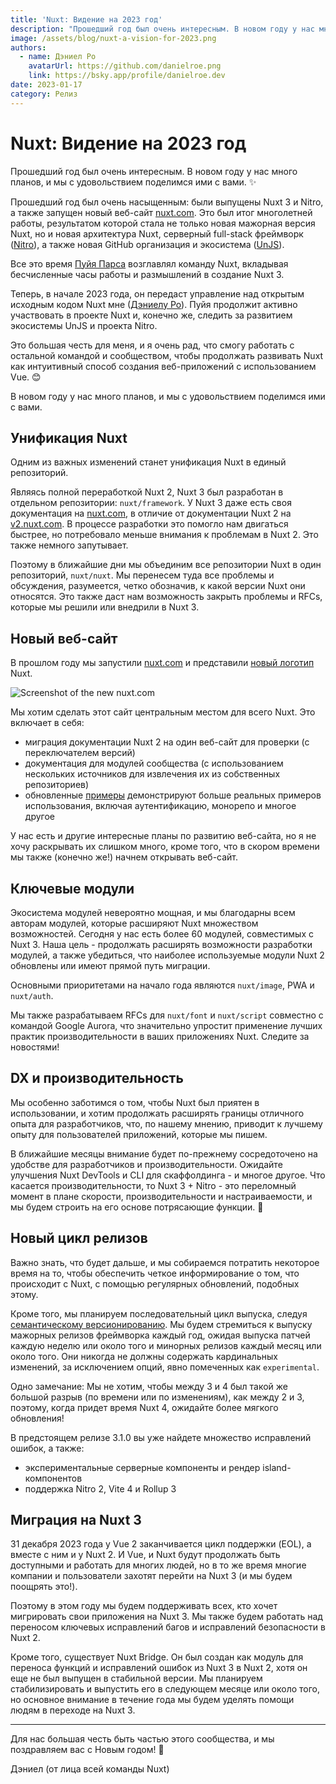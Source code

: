 ```yaml
---
title: 'Nuxt: Видение на 2023 год'
description: "Прошедший год был очень интересным. В новом году у нас много планов, и мы с удовольствием поделимся ими с вами."
image: /assets/blog/nuxt-a-vision-for-2023.png
authors:
  - name: Дэниел Ро
    avatarUrl: https://github.com/danielroe.png
    link: https://bsky.app/profile/danielroe.dev
date: 2023-01-17
category: Релиз
---
```


# Nuxt: Видение на 2023 год

Прошедший год был очень интересным. В новом году у нас много планов, и мы с удовольствием поделимся ими с вами. :sparkles:

Прошедший год был очень насыщенным: были выпущены Nuxt 3 и Nitro, а также запущен новый веб-сайт [nuxt.com](http://nuxt.com/). Это был итог многолетней работы, результатом которой стала не только новая мажорная версия Nuxt, но и новая архитектура Nuxt, серверный full-stack фреймворк ([Nitro](https://nitro.unjs.io/)), а также новая GitHub организация и экосистема ([UnJS](https://github.com/unjs/)).

Все это время [Пуйя Парса](https://github.com/pi0) возглавлял команду Nuxt, вкладывая бесчисленные часы работы и размышлений в создание Nuxt 3.

Теперь, в начале 2023 года, он передаст управление над открытым исходным кодом Nuxt мне ([Дэниелу Ро](https://github.com/danielroe)). Пуйя продолжит активно участвовать в проекте Nuxt и, конечно же, следить за развитием экосистемы UnJS и проекта Nitro.

Это большая честь для меня, и я очень рад, что смогу работать с остальной командой и сообществом, чтобы продолжать развивать Nuxt как интуитивный способ создания веб-приложений с использованием Vue. 😊

В новом году у нас много планов, и мы с удовольствием поделимся ими с вами.

## Унификация Nuxt

Одним из важных изменений станет унификация Nuxt в единый репозиторий.

Являясь полной переработкой Nuxt 2, Nuxt 3 был разработан в отдельном репозитории: `nuxt/framework`. У Nuxt 3 даже есть своя документация на [nuxt.com](http://nuxt.com/), в отличие от документации Nuxt 2 на [v2.nuxt.com](https://v2.nuxt.com). В процессе разработки это помогло нам двигаться быстрее, но потребовало меньше внимания к проблемам в Nuxt 2. Это также немного запутывает.

Поэтому в ближайшие дни мы объединим все репозитории Nuxt в один репозиторий, `nuxt/nuxt`. Мы перенесем туда все проблемы и обсуждения, разумеется, четко обозначив, к какой версии Nuxt они относятся. Это также даст нам возможность закрыть проблемы и RFCs, которые мы решили или внедрили в Nuxt 3.

## Новый веб-сайт

В прошлом году мы запустили [nuxt.com](http://nuxt.com/) и представили [новый логотип](/design-kit) Nuxt.

![Screenshot of the new nuxt.com](https://user-images.githubusercontent.com/28706372/212973698-91fce9a6-e9ef-4fdc-ad63-9b3924c41704.png)

Мы хотим сделать этот сайт центральным местом для всего Nuxt. Это включает в себя:

- миграция документации Nuxt 2 на один веб-сайт для проверки (с переключателем версий)
- документация для модулей сообщества (с использованием нескольких источников для извлечения их из собственных репозиториев)
- обновленные [примеры](/docs/examples/hello-world) демонстрируют больше реальных примеров использования, включая аутентификацию, монорепо и многое другое

У нас есть и другие интересные планы по развитию веб-сайта, но я не хочу раскрывать их слишком много, кроме того, что в скором времени мы также (конечно же!) начнем открывать веб-сайт.

## Ключевые модули

Экосистема модулей невероятно мощная, и мы благодарны всем авторам модулей, которые расширяют Nuxt множеством возможностей. Сегодня у нас есть более 60 модулей, совместимых с Nuxt 3. Наша цель - продолжать расширять возможности разработки модулей, а также убедиться, что наиболее используемые модули Nuxt 2 обновлены или имеют прямой путь миграции.

Основными приоритетами на начало года являются `nuxt/image`, PWA и `nuxt/auth`.

Мы также разрабатываем RFCs для `nuxt/font` и `nuxt/script` совместно с командой Google Aurora, что значительно упростит применение лучших практик производительности в ваших приложениях Nuxt. Следите за новостями!

## DX и производительность

Мы особенно заботимся о том, чтобы Nuxt был приятен в использовании, и хотим продолжать расширять границы отличного опыта для разработчиков, что, по нашему мнению, приводит к лучшему опыту для пользователей приложений, которые мы пишем.

В ближайшие месяцы внимание будет по-прежнему сосредоточено на удобстве для разработчиков и производительности. Ожидайте улучшения Nuxt DevTools и CLI для cкаффолдинга - и многое другое. Что касается производительности, то Nuxt 3 + Nitro - это переломный момент в плане скорости, производительности и настраиваемости, и мы будем строить на его основе потрясающие функции. 🚀

## Новый цикл релизов

Важно знать, что будет дальше, и мы собираемся потратить некоторое время на то, чтобы обеспечить четкое информирование о том, что происходит с Nuxt, с помощью регулярных обновлений, подобных этому.

Кроме того, мы планируем последовательный цикл выпуска, следуя [семантическому версионированию](https://semver.org/). Мы будем стремиться к выпуску мажорных релизов фреймворка каждый год, ожидая выпуска патчей каждую неделю или около того и минорных релизов каждый месяц или около того. Они никогда не должны содержать кардинальных изменений, за исключением опций, явно помеченных как `experimental`.

Одно замечание: Мы не хотим, чтобы между 3 и 4 был такой же большой разрыв (по времени или по изменениям), как между 2 и 3, поэтому, когда придет время Nuxt 4, ожидайте более мягкого обновления!

В предстоящем релизе 3.1.0 вы уже найдете множество исправлений ошибок, а также:

- экспериментальные серверные компоненты и рендер island-компонентов
- поддержка Nitro 2, Vite 4 и Rollup 3

## Миграция на Nuxt 3

31 декабря 2023 года у Vue 2 заканчивается цикл поддержки (EOL), а вместе с ним и у Nuxt 2. И Vue, и Nuxt будут продолжать быть доступными и работать для многих людей, но в то же время многие компании и пользователи захотят перейти на Nuxt 3 (и мы будем поощрять это!).

Поэтому в этом году мы будем поддерживать всех, кто хочет мигрировать свои приложения на Nuxt 3. Мы также будем работать над переносом ключевых исправлений багов и исправлений безопасности в Nuxt 2.

Кроме того, существует Nuxt Bridge. Он был создан как модуль для переноса функций и исправлений ошибок из Nuxt 3 в Nuxt 2, хотя он еще не был выпущен в стабильной версии. Мы планируем стабилизировать и выпустить его в следующем месяце или около того, но основное внимание в течение года мы будем уделять помощи людям в переходе на Nuxt 3.

---

Для нас большая честь быть частью этого сообщества, и мы поздравляем вас с Новым годом! 💚

Дэниел (от лица всей команды Nuxt)
